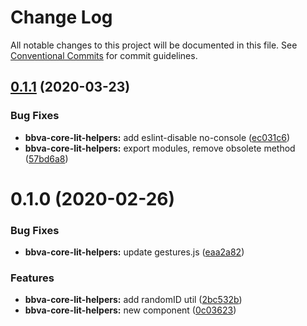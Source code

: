 # Change Log

All notable changes to this project will be documented in this file.
See [Conventional Commits](https://conventionalcommits.org) for commit guidelines.

## [0.1.1](http://globaldevtools.bbva.com:7999/bbva_global_ui_studio_web_components_core/bbva-web-components-core/compare/@bbva-web-components/bbva-core-lit-helpers@0.1.0...@bbva-web-components/bbva-core-lit-helpers@0.1.1) (2020-03-23)

### Bug Fixes

- **bbva-core-lit-helpers:** add eslint-disable no-console ([ec031c6](http://globaldevtools.bbva.com:7999/bbva_global_ui_studio_web_components_core/bbva-web-components-core/commits/ec031c6f2a99e88463aa638521175d8884397ac3))
- **bbva-core-lit-helpers:** export modules, remove obsolete method ([57bd6a8](http://globaldevtools.bbva.com:7999/bbva_global_ui_studio_web_components_core/bbva-web-components-core/commits/57bd6a821052ba52722f5c5203199d824883a88c))

# 0.1.0 (2020-02-26)

### Bug Fixes

- **bbva-core-lit-helpers:** update gestures.js ([eaa2a82](http://globaldevtools.bbva.com:7999/bbva_global_ui_studio_web_components_core/bbva-web-components-core/commits/eaa2a827890dad63b46d2ec8a519f2fac942f5ee))

### Features

- **bbva-core-lit-helpers:** add randomID util ([2bc532b](http://globaldevtools.bbva.com:7999/bbva_global_ui_studio_web_components_core/bbva-web-components-core/commits/2bc532b6f409e1900b0c7e0072a448c718cd07ef))
- **bbva-core-lit-helpers:** new component ([0c03623](http://globaldevtools.bbva.com:7999/bbva_global_ui_studio_web_components_core/bbva-web-components-core/commits/0c03623424ab257b58f3254b27289365f966b891))
